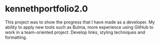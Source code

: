 # kennethportfolio2.0

This project was to show the progress that I have made as a developer.
My ability to apply new tools such as Bulma, more experience using GitHub to work in a team-oriented project.
Develop links, styling techniques and formatting.